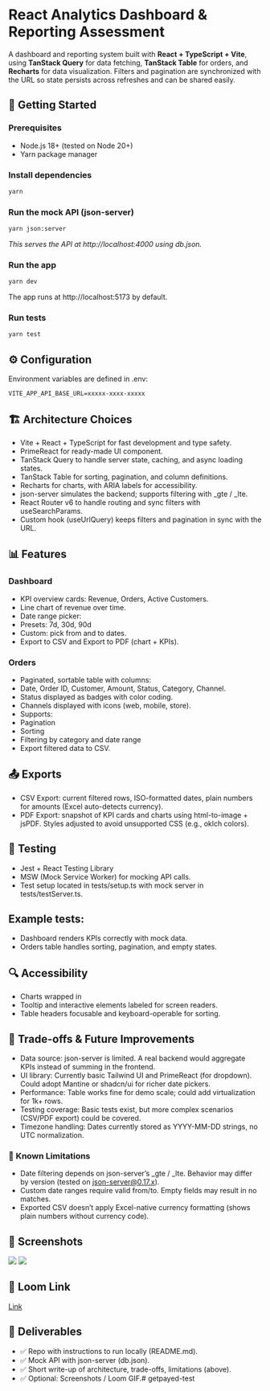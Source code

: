 # React Analytics Dashboard & Reporting Assessment

A dashboard and reporting system built with **React + TypeScript + Vite**, using **TanStack Query** for data fetching, **TanStack Table** for orders, and **Recharts** for data visualization. Filters and pagination are synchronized with the URL so state persists across refreshes and can be shared easily.

## 🚀 Getting Started

### Prerequisites
- Node.js 18+ (tested on Node 20+)
- Yarn package manager

### Install dependencies
```bash
yarn
```

### Run the mock API (json-server)
```bash
yarn json:server
```
_This serves the API at http://localhost:4000 using db.json._

### Run the app
```bash
yarn dev
```
The app runs at http://localhost:5173 by default.

### Run tests
```bash
yarn test
```

## ⚙️ Configuration

Environment variables are defined in .env:

```VITE_APP_API_BASE_URL=xxxxx-xxxx-xxxxx```


## 🏗 Architecture Choices
- Vite + React + TypeScript for fast development and type safety.
- PrimeReact for ready-made UI component.
- TanStack Query to handle server state, caching, and async loading states.
- TanStack Table for sorting, pagination, and column definitions.
- Recharts for charts, with ARIA labels for accessibility.
- json-server simulates the backend; supports filtering with _gte / _lte.
- React Router v6 to handle routing and sync filters with useSearchParams.
- Custom hook (useUrlQuery) keeps filters and pagination in sync with the URL.


## 📊 Features

### Dashboard
- KPI overview cards: Revenue, Orders, Active Customers.
- Line chart of revenue over time.
- Date range picker:
- Presets: 7d, 30d, 90d
- Custom: pick from and to dates.
- Export to CSV and Export to PDF (chart + KPIs).

### Orders
- Paginated, sortable table with columns:
- Date, Order ID, Customer, Amount, Status, Category, Channel.
- Status displayed as badges with color coding.
- Channels displayed with icons (web, mobile, store).
- Supports:
- Pagination
- Sorting
- Filtering by category and date range
- Export filtered data to CSV.

## 📤 Exports
- CSV Export: current filtered rows, ISO-formatted dates, plain numbers for amounts (Excel auto-detects currency).
- PDF Export: snapshot of KPI cards and charts using html-to-image + jsPDF. Styles adjusted to avoid unsupported CSS (e.g., oklch colors).

## 🧪 Testing
- Jest + React Testing Library
- MSW (Mock Service Worker) for mocking API calls.
- Test setup located in tests/setup.ts with mock server in tests/testServer.ts.

## Example tests:
- Dashboard renders KPIs correctly with mock data.
- Orders table handles sorting, pagination, and empty states.


## 🔍 Accessibility
- Charts wrapped in <div role="img" aria-label="...">
- Tooltip and interactive elements labeled for screen readers.
- Table headers focusable and keyboard-operable for sorting.


## 📌 Trade-offs & Future Improvements
- Data source: json-server is limited. A real backend would aggregate KPIs instead of summing in the frontend.
- UI library: Currently basic Tailwind UI and PrimeReact (for dropdown). Could adopt Mantine or shadcn/ui for richer date pickers.
- Performance: Table works fine for demo scale; could add virtualization for 1k+ rows.
- Testing coverage: Basic tests exist, but more complex scenarios (CSV/PDF export) could be covered.
- Timezone handling: Dates currently stored as YYYY-MM-DD strings, no UTC normalization.

### 🐞 Known Limitations
- Date filtering depends on json-server’s _gte / _lte. Behavior may differ by version (tested on json-server@0.17.x).
- Custom date ranges require valid from/to. Empty fields may result in no matches.
- Exported CSV doesn’t apply Excel-native currency formatting (shows plain numbers without currency code).

## 📸 Screenshots
<image src='./src/assets/scr-1.png'/>
<image src='./src/assets/scr-2.png'/>

## 🔗 Loom Link
[Link]('')

## 📂 Deliverables
- ✅ Repo with instructions to run locally (README.md).
- ✅ Mock API with json-server (db.json).
- ✅ Short write-up of architecture, trade-offs, limitations (above).
- ✅ Optional: Screenshots / Loom GIF.# getpayed-test

